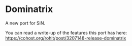 # Dominatrix
A new port for SiN.

You can read a write-up of the features this port has here:
https://cohost.org/rohit/post/3207148-release-dominatrix
